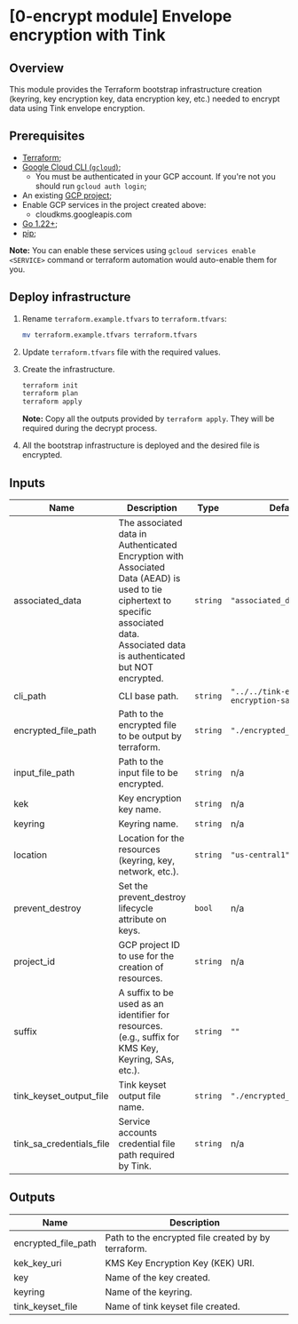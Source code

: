 # [0-encrypt module] Envelope encryption with Tink

## Overview

This module provides the Terraform bootstrap infrastructure creation (keyring, key encryption key, data encryption key, etc.) needed to encrypt data using Tink envelope encryption.

## Prerequisites

- [Terraform](https://developer.hashicorp.com/terraform/downloads);
- [Google Cloud CLI (`gcloud`)](https://cloud.google.com/sdk/docs/install-sdk);
    - You must be authenticated in your GCP account. If you're not you should run `gcloud auth login`;
- An existing [GCP project](https://cloud.google.com/resource-manager/docs/creating-managing-projects#creating_a_project);
- Enable GCP services in the project created above:
    - cloudkms.googleapis.com
- [Go 1.22+](https://go.dev/dl/);
- [pip](https://pip.pypa.io/en/stable/installation/);

**Note:** You can enable these services using `gcloud services enable <SERVICE>` command or terraform automation would auto-enable them for you.

## Deploy infrastructure

1. Rename `terraform.example.tfvars` to `terraform.tfvars`:
    ```sh
    mv terraform.example.tfvars terraform.tfvars
    ```

1. Update `terraform.tfvars` file with the required values.

1. Create the infrastructure.

    ```sh
    terraform init
    terraform plan
    terraform apply
    ```
    **Note:** Copy all the outputs provided by `terraform apply`. They will be required during the decrypt process.

1. All the bootstrap infrastructure is deployed and the desired file is encrypted.

<!-- BEGINNING OF PRE-COMMIT-TERRAFORM DOCS HOOK -->
## Inputs

| Name | Description | Type | Default | Required |
|------|-------------|------|---------|:--------:|
| associated\_data | The associated data in Authenticated Encryption with Associated Data (AEAD) is used to tie ciphertext to specific associated data. Associated data is authenticated but NOT encrypted. | `string` | `"associated_data_sample"` | no |
| cli\_path | CLI base path. | `string` | `"../../tink-envelope-encryption-sample"` | no |
| encrypted\_file\_path | Path to the encrypted file to be output by terraform. | `string` | `"./encrypted_file"` | no |
| input\_file\_path | Path to the input file to be encrypted. | `string` | n/a | yes |
| kek | Key encryption key name. | `string` | n/a | yes |
| keyring | Keyring name. | `string` | n/a | yes |
| location | Location for the resources (keyring, key, network, etc.). | `string` | `"us-central1"` | no |
| prevent\_destroy | Set the prevent\_destroy lifecycle attribute on keys. | `bool` | n/a | yes |
| project\_id | GCP project ID to use for the creation of resources. | `string` | n/a | yes |
| suffix | A suffix to be used as an identifier for resources. (e.g., suffix for KMS Key, Keyring, SAs, etc.). | `string` | `""` | no |
| tink\_keyset\_output\_file | Tink keyset output file name. | `string` | `"./encrypted_keyset"` | no |
| tink\_sa\_credentials\_file | Service accounts credential file path required by Tink. | `string` | n/a | yes |

## Outputs

| Name | Description |
|------|-------------|
| encrypted\_file\_path | Path to the encrypted file created by by terraform. |
| kek\_key\_uri | KMS Key Encryption Key (KEK) URI. |
| key | Name of the key created. |
| keyring | Name of the keyring. |
| tink\_keyset\_file | Name of tink keyset file created. |

<!-- END OF PRE-COMMIT-TERRAFORM DOCS HOOK -->
